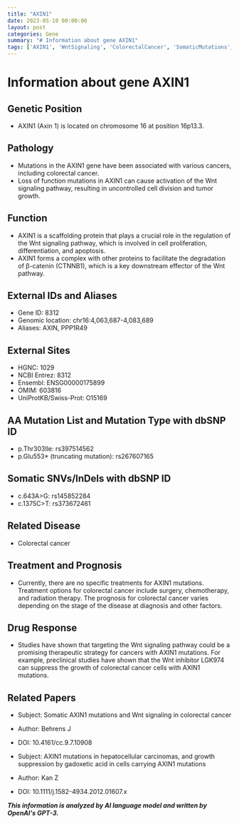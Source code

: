 ```yaml
---
title: "AXIN1"
date: 2023-05-10 00:00:00
layout: post
categories: Gene
summary: "# Information about gene AXIN1"
tags: ['AXIN1', 'WntSignaling', 'ColorectalCancer', 'SomaticMutations', 'TreatmentOptions', 'DrugResponse', 'Prognosis', 'CancerResearch']
---
```


# Information about gene AXIN1

## Genetic Position
- AXIN1 (Axin 1) is located on chromosome 16 at position 16p13.3.

## Pathology
- Mutations in the AXIN1 gene have been associated with various cancers, including colorectal cancer.
- Loss of function mutations in AXIN1 can cause activation of the Wnt signaling pathway, resulting in uncontrolled cell division and tumor growth.

## Function
- AXIN1 is a scaffolding protein that plays a crucial role in the regulation of the Wnt signaling pathway, which is involved in cell proliferation, differentiation, and apoptosis.
- AXIN1 forms a complex with other proteins to facilitate the degradation of β-catenin (CTNNB1), which is a key downstream effector of the Wnt pathway. 

## External IDs and Aliases
- Gene ID: 8312 
- Genomic location: chr16:4,063,687-4,083,689 
- Aliases: AXIN, PPP1R49 

## External Sites
- HGNC: 1029 
- NCBI Entrez: 8312 
- Ensembl: ENSG00000175899 
- OMIM: 603816 
- UniProtKB/Swiss-Prot: O15169

## AA Mutation List and Mutation Type with dbSNP ID
- p.Thr303Ile: rs397514562 
- p.Glu553* (truncating mutation): rs267607165 

## Somatic SNVs/InDels with dbSNP ID
- c.643A>G: rs145852284 
- c.1375C>T: rs373672461 

## Related Disease
- Colorectal cancer

## Treatment and Prognosis
- Currently, there are no specific treatments for AXIN1 mutations. Treatment options for colorectal cancer include surgery, chemotherapy, and radiation therapy. The prognosis for colorectal cancer varies depending on the stage of the disease at diagnosis and other factors.

## Drug Response
- Studies have shown that targeting the Wnt signaling pathway could be a promising therapeutic strategy for cancers with AXIN1 mutations. For example, preclinical studies have shown that the Wnt inhibitor LGK974 can suppress the growth of colorectal cancer cells with AXIN1 mutations.

## Related Papers
- Subject: Somatic AXIN1 mutations and Wnt signaling in colorectal cancer
- Author: Behrens J
- DOI: 10.4161/cc.9.7.10908

- Subject: AXIN1 mutations in hepatocellular carcinomas, and growth suppression by gadoxetic acid in cells carrying AXIN1 mutations
- Author: Kan Z
- DOI: 10.1111/j.1582-4934.2012.01607.x

**_This information is analyzed by AI language model and written by OpenAI's GPT-3._**